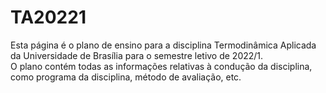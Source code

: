 # TA20221
Esta página é o plano de ensino para a disciplina Termodinâmica Aplicada da Universidade de Brasília para o semestre letivo de 2022/1. </br>
O plano contém todas as informações relativas à condução da disciplina, como programa da disciplina, método de avaliação, etc.

